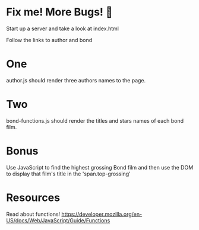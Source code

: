# Fix me! More Bugs! 🐛

Start up a server and take a look at index.html

Follow the links to author and bond

# One

author.js should render three authors names to the page. 

# Two

bond-functions.js should render the titles and stars names of each bond film.

# Bonus

Use JavaScript to find the highest grossing Bond film and then use the DOM
to display that film's title in the 'span.top-grossing'

# Resources

Read about functions!
https://developer.mozilla.org/en-US/docs/Web/JavaScript/Guide/Functions

